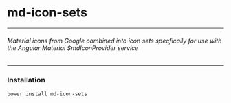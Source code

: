 # md-icon-sets
---
###### Material icons from Google combined into icon sets specfically for use with the Angular Material $mdIconProvider service
---
### Installation

```bash
bower install md-icon-sets
```